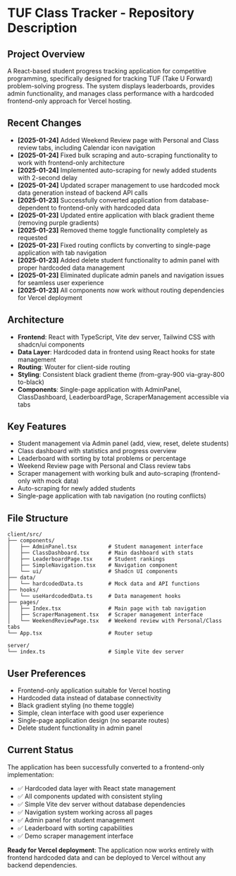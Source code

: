 # TUF Class Tracker - Repository Description

## Project Overview
A React-based student progress tracking application for competitive programming, specifically designed for tracking TUF (Take U Forward) problem-solving progress. The system displays leaderboards, provides admin functionality, and manages class performance with a hardcoded frontend-only approach for Vercel hosting.

## Recent Changes
- **[2025-01-24]** Added Weekend Review page with Personal and Class review tabs, including Calendar icon navigation
- **[2025-01-24]** Fixed bulk scraping and auto-scraping functionality to work with frontend-only architecture
- **[2025-01-24]** Implemented auto-scraping for newly added students with 2-second delay
- **[2025-01-24]** Updated scraper management to use hardcoded mock data generation instead of backend API calls
- **[2025-01-23]** Successfully converted application from database-dependent to frontend-only with hardcoded data
- **[2025-01-23]** Updated entire application with black gradient theme (removing purple gradients)
- **[2025-01-23]** Removed theme toggle functionality completely as requested
- **[2025-01-23]** Fixed routing conflicts by converting to single-page application with tab navigation
- **[2025-01-23]** Added delete student functionality to admin panel with proper hardcoded data management
- **[2025-01-23]** Eliminated duplicate admin panels and navigation issues for seamless user experience
- **[2025-01-23]** All components now work without routing dependencies for Vercel deployment

## Architecture
- **Frontend**: React with TypeScript, Vite dev server, Tailwind CSS with shadcn/ui components
- **Data Layer**: Hardcoded data in frontend using React hooks for state management
- **Routing**: Wouter for client-side routing
- **Styling**: Consistent black gradient theme (from-gray-900 via-gray-800 to-black)
- **Components**: Single-page application with AdminPanel, ClassDashboard, LeaderboardPage, ScraperManagement accessible via tabs

## Key Features
- Student management via Admin panel (add, view, reset, delete students)
- Class dashboard with statistics and progress overview
- Leaderboard with sorting by total problems or percentage
- Weekend Review page with Personal and Class review tabs
- Scraper management with working bulk and auto-scraping (frontend-only with mock data)
- Auto-scraping for newly added students
- Single-page application with tab navigation (no routing conflicts)

## File Structure
```
client/src/
├── components/
│   ├── AdminPanel.tsx          # Student management interface
│   ├── ClassDashboard.tsx      # Main dashboard with stats
│   ├── LeaderboardPage.tsx     # Student rankings
│   ├── SimpleNavigation.tsx    # Navigation component
│   └── ui/                     # Shadcn UI components
├── data/
│   └── hardcodedData.ts        # Mock data and API functions
├── hooks/
│   └── useHardcodedData.ts     # Data management hooks
├── pages/
│   ├── Index.tsx               # Main page with tab navigation
│   ├── ScraperManagement.tsx   # Scraper management interface
│   └── WeekendReviewPage.tsx   # Weekend review with Personal/Class tabs
└── App.tsx                     # Router setup

server/
└── index.ts                    # Simple Vite dev server
```

## User Preferences
- Frontend-only application suitable for Vercel hosting
- Hardcoded data instead of database connectivity
- Black gradient styling (no theme toggle)
- Simple, clean interface with good user experience
- Single-page application design (no separate routes)
- Delete student functionality in admin panel

## Current Status
The application has been successfully converted to a frontend-only implementation:
- ✅ Hardcoded data layer with React state management
- ✅ All components updated with consistent styling
- ✅ Simple Vite dev server without database dependencies
- ✅ Navigation system working across all pages
- ✅ Admin panel for student management
- ✅ Leaderboard with sorting capabilities
- ✅ Demo scraper management interface

**Ready for Vercel deployment**: The application now works entirely with frontend hardcoded data and can be deployed to Vercel without any backend dependencies.